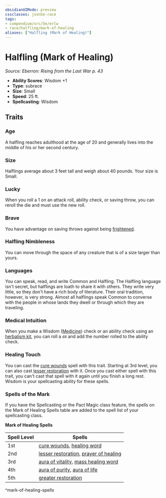 ```yaml
---
obsidianUIMode: preview
cssclasses: json5e-race
tags:
- compendium/src/5e/erlw
- race/halfling/mark-of-healing
aliases: ["Halfling (Mark of Healing)"]
---
```

# Halfling (Mark of Healing)
*Source: Eberron: Rising from the Last War p. 43*  

- **Ability Scores**: Wisdom +1
- **Type**: subrace
- **Size**: Small
- **Speed**: 25 ft.
- **Spellcasting**: Wisdom

## Traits

### Age

A halfling reaches adulthood at the age of 20 and generally lives into the middle of his or her second century.

### Size

Halflings average about 3 feet tall and weigh about 40 pounds. Your size is Small.

### Lucky

When you roll a 1 on an attack roll, ability check, or saving throw, you can reroll the die and must use the new roll.

### Brave

You have advantage on saving throws against being [frightened](_conditions.md#frightened).

### Halfling Nimbleness

You can move through the space of any creature that is of a size larger than yours.

### Languages

You can speak, read, and write Common and Halfling. The Halfling language isn't secret, but halflings are loath to share it with others. They write very little, so they don't have a rich body of literature. Their oral tradition, however, is very strong. Almost all halflings speak Common to converse with the people in whose lands they dwell or through which they are traveling.

### Medical Intuition

When you make a Wisdom ([Medicine](_skills.md#Medicine)) check or an ability check using an [herbalism kit](herbalism-kit.md), you can roll a `d4` and add the number rolled to the ability check.

### Healing Touch

You can cast the [cure wounds](cure-wounds.md) spell with this trait. Starting at 3rd level, you can also cast [lesser restoration](lesser-restoration.md) with it. Once you cast either spell with this trait, you can't cast that spell with it again until you finish a long rest. Wisdom is your spellcasting ability for these spells.

### Spells of the Mark

If you have the Spellcasting or the Pact Magic class feature, the spells on the Mark of Healing Spells table are added to the spell list of your spellcasting class.

**Mark of Healing Spells**

| Spell Level | Spells |
|-------------|--------|
| 1st | [cure wounds](cure-wounds.md), [healing word](healing-word.md) |
| 2nd | [lesser restoration](lesser-restoration.md), [prayer of healing](prayer-of-healing.md) |
| 3rd | [aura of vitality](aura-of-vitality.md), [mass healing word](mass-healing-word.md) |
| 4th | [aura of purity](aura-of-purity.md), [aura of life](aura-of-life.md) |
| 5th | [greater restoration](greater-restoration.md) |
^mark-of-healing-spells